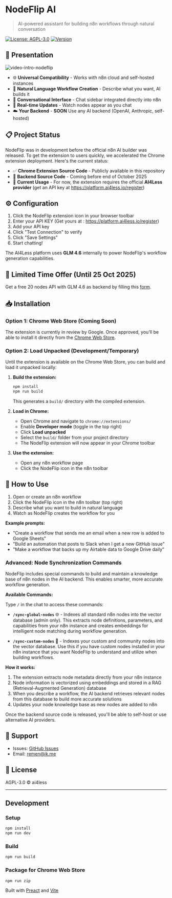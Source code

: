 # NodeFlip AI

> AI-powered assistant for building n8n workflows through natural conversation

[![License: AGPL-3.0](https://img.shields.io/badge/License-AGPL--3.0-blue.svg)](https://opensource.org/licenses/AGPL-3.0)
[![Version](https://img.shields.io/badge/version-1.0.0-blue.svg)](https://github.com/ai4less/nodeflip)

## 🚀 Presentation

![video-intro-nodeflip](https://github.com/user-attachments/assets/4be7e1bb-b68c-46ee-bbf6-f20733254325)

- 🌐 **Universal Compatibility** - Works with n8n cloud and self-hosted instances
- 🤖 **Natural Language Workflow Creation** - Describe what you want, AI builds it
- 💬 **Conversational Interface** - Chat sidebar integrated directly into n8n
- 🔄 **Real-time Updates** - Watch nodes appear as you chat
- ☁️ **Your Backend** - **SOON** Use any AI backend (OpenAI, Anthropic, self-hosted)

## 📋 Project Status

NodeFlip was in development before the official n8n AI builder was released. To get the extension to users quickly, we accelerated the Chrome extension deployment. Here's the current status:

- ✅ **Chrome Extension Source Code** - Publicly available in this repository
- 📅 **Backend Source Code** - Coming before end of October 2025
- 🔑 **Current Usage** - For now, the extension requires the official **AI4Less provider** (get an API key at https://platform.ai4less.io/register)

## ⚙️ Configuration

1. Click the NodeFlip extension icon in your browser toolbar
2. Enter your API KEY (Get yours at : https://platform.ai4less.io/register)
3. Add your API key
4. Click "Test Connection" to verify
5. Click "Save Settings"
6. Start chatting!

The AI4Less platform uses **GLM 4.6** internally to power NodeFlip's workflow generation capabilities.

## 🎁 Limited Time Offer (Until 25 Oct 2025)

Get a free 20 nodes API with GLM 4.6 as backend by filling this [form](https://form.ai4less.io/form/fuoSRVy9).

## 📥 Installation

### Option 1: Chrome Web Store (Coming Soon)
The extension is currently in review by Google. Once approved, you'll be able to install it directly from the [Chrome Web Store](https://chrome.google.com/webstore).

### Option 2: Load Unpacked (Development/Temporary)
Until the extension is available on the Chrome Web Store, you can build and load it unpacked locally:

1. **Build the extension:**
   ```bash
   npm install
   npm run build
   ```
   This generates a `build/` directory with the compiled extension.

2. **Load in Chrome:**
   - Open Chrome and navigate to `chrome://extensions/`
   - Enable **Developer mode** (toggle in the top right)
   - Click **Load unpacked**
   - Select the `build/` folder from your project directory
   - The NodeFlip extension will now appear in your Chrome toolbar

3. **Use the extension:**
   - Open any n8n workflow page
   - Click the NodeFlip icon in the n8n toolbar

## 🎯 How to Use

1. Open or create an n8n workflow
2. Click the NodeFlip icon in the n8n toolbar (top right)
3. Describe what you want to build in natural language
4. Watch as NodeFlip creates the workflow for you

**Example prompts:**
- "Create a workflow that sends me an email when a new row is added to Google Sheets"
- "Build an automation that posts to Slack when I get a new GitHub issue"
- "Make a workflow that backs up my Airtable data to Google Drive daily"

### Advanced: Node Synchronization Commands

NodeFlip includes special commands to build and maintain a knowledge base of n8n nodes in the AI backend. This enables smarter, more accurate workflow generation.

**Available Commands:**

Type `/` in the chat to access these commands:

- **`/sync-global-nodes`** 🌐 - Indexes all standard n8n nodes into the vector database (admin only). This extracts node definitions, parameters, and capabilities from your n8n instance and creates embeddings for intelligent node matching during workflow generation.

- **`/sync-custom-nodes`** 🔄 - Indexes your custom and community nodes into the vector database. Use this if you have custom nodes installed in your n8n instance that you want NodeFlip to understand and utilize when building workflows.

**How it works:**
1. The extension extracts node metadata directly from your n8n instance
2. Node information is vectorized using embeddings and stored in a RAG (Retrieval-Augmented Generation) database
3. When you describe a workflow, the AI backend retrieves relevant nodes from this database to build more accurate solutions
4. Updates your node knowledge base as new nodes are added to n8n

Once the backend source code is released, you'll be able to self-host or use alternative AI providers.

## 🐛 Support

- Issues: [GitHub Issues](https://github.com/ai4less/nodeflip/issues)
- Email: remen@ik.me

## 📝 License

AGPL-3.0 © ai4less

---

## Development

### Setup
```bash
npm install
npm run dev
```

### Build
```bash
npm run build
```

### Package for Chrome Web Store
```bash
npm run zip
```

Built with [Preact](https://preactjs.com/) and [Vite](https://vitejs.dev/)
